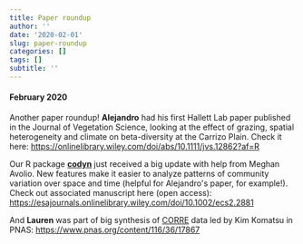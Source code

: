 ```yaml
---
title: Paper roundup
author: ''
date: '2020-02-01'
slug: paper-roundup
categories: []
tags: []
subtitle: ''
---
```

#### February 2020

Another paper roundup! **Alejandro** had his first Hallett Lab paper published in the Journal of Vegetation Science, looking at the effect of grazing, spatial heterogeneity and climate on beta-diversity at the Carrizo Plain. Check it here: https://onlinelibrary.wiley.com/doi/abs/10.1111/jvs.12862?af=R

Our R package **[codyn](https://cran.r-project.org/web/packages/codyn/index.html)** just received a big update with help from Meghan Avolio. New features make it easier to analyze patterns of community variation over space and time (helpful for Alejandro's paper, for example!). Check out associated manuscript here (open access): https://esajournals.onlinelibrary.wiley.com/doi/10.1002/ecs2.2881   

And **Lauren** was part of big synthesis of [CORRE](https://corredata.weebly.com/) data led by Kim Komatsu in PNAS: https://www.pnas.org/content/116/36/17867

<!--more-->


